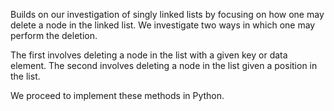 Builds on our investigation of singly linked lists by focusing on how one may delete a node in the linked list. We investigate two ways in which one may perform the deletion.

The first involves deleting a node in the list with a given key or data element. The second involves deleting a node in the list given a position in the list.

We proceed to implement these methods in Python.